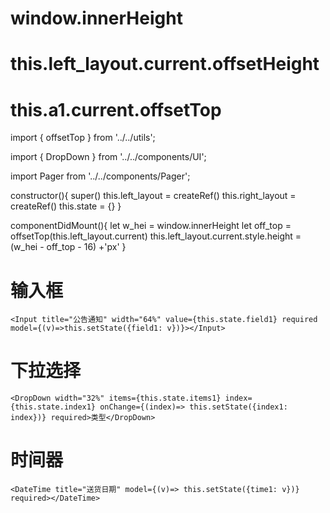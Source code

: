 # window.innerHeight

# this.left_layout.current.offsetHeight

# this.a1.current.offsetTop

import { offsetTop } from '../../utils';

import { DropDown } from '../../components/UI';

import Pager from '../../components/Pager';

constructor(){
    super()
    this.left_layout = createRef()
    this.right_layout = createRef()
    this.state = {}
}

componentDidMount(){
    let w_hei = window.innerHeight
    let off_top = offsetTop(this.left_layout.current)
    this.left_layout.current.style.height = (w_hei - off_top - 16) +'px'
}

# 输入框
    <Input title="公告通知" width="64%" value={this.state.field1} required model={(v)=>this.setState({field1: v})}></Input>
# 下拉选择
    <DropDown width="32%" items={this.state.items1} index={this.state.index1} onChange={(index)=> this.setState({index1: index})} required>类型</DropDown>
# 时间器
    <DateTime title="送货日期" model={(v)=> this.setState({time1: v})} required></DateTime>